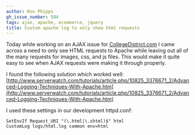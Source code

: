 ```yaml
---
author: Ron Phipps
gh_issue_number: 584
tags: ajax, apache, ecommerce, jquery
title: Custom apache log to only show html requests
---
```




Today while working on an AJAX issue for [CollegeDistrict.com](http://www.collegedistrict.com) I came across a need to only see HTML requests to Apache while leaving out all of the many requests for images, css, and js files.  This would make it quite easy to see when AJAX requests were making it through properly.

I found the following solution which worked well:
[http://www.serverwatch.com/tutorials/article.php/10825_3376671_2/Advanced-Logging-Techniques-With-Apache.htm](http://www.serverwatch.com/tutorials/article.php/10825_3376671_2/Advanced-Logging-Techniques-With-Apache.htm)

I used these settings in our development httpd.conf:

```nohighlight
SetEnvIf Request_URI "(\.html|\.shtml)$" html
CustomLog logs/html.log common env=html
```

